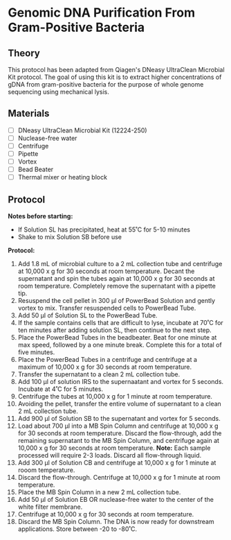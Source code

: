# Genomic DNA Purification From Gram-Positive Bacteria
## Theory
This protocol has been adapted from Qiagen's DNeasy UltraClean Microbial Kit protocol. The goal of using this kit is to extract higher concentrations of gDNA from gram-positive bacteria for the purpose of whole genome sequencing using mechanical lysis.
## Materials
- [ ] DNeasy UltraClean Microbial Kit (12224-250)
- [ ] Nuclease-free water
- [ ] Centrifuge
- [ ] Pipette
- [ ] Vortex
- [ ] Bead Beater
- [ ] Thermal mixer or heating block

## Protocol
**Notes before starting:**
- If Solution SL has precipitated, heat at 55˚C for 5-10 minutes
- Shake to mix Solution SB before use

**Protocol:**
1. Add 1.8 mL of microbial culture to a 2 mL collection tube and centrifuge at 10,000 x g for 30 seconds at room temperature. Decant the supernatant and spin the tubes again at 10,000 x g for 30 seconds at room temperature. Completely remove the supernatant with a pipette tip.
2. Resuspend the cell pellet in 300 µl of PowerBead Solution and gently vortex to mix. Transfer resuspended cells to PowerBead Tube.
3. Add 50 µl of Solution SL to the PowerBead Tube. 
4. If the sample contains cells that are difficult to lyse, incubate at 70˚C for ten minutes after adding solution SL, then continue to the next step.
5. Place the PowerBead Tubes in the beadbeater. Beat for one minute at max speed, followed by a one minute break. Complete this for a total of five minutes. 
6. Place the PowerBead Tubes in a centrifuge and centrifuge at a maximum of 10,000 x g for 30 seconds at room temperature. 
7. Transfer the supernatant to a clean 2 mL collection tube. 
8. Add 100 µl of solution IRS to the supernaatant and vortex for 5 seconds. Incubate at 4˚C for 5 minutes.
9. Centrifuge the tubes at 10,000 x g for 1 minute at room temperature.
10. Avoiding the pellet, transfer the entire volume of supernatant to a clean 2 mL collection tube. 
11. Add 900 µl of Solution SB to the supernatant and vortex for 5 seconds. 
12. Load about 700 µl into a MB Spin Column and centrifuge at 10,000 x g for 30 seconds at room temperature. Discard the flow-through, add the remaining supernatant to the MB Spin Column, and centrifuge again at 10,000 x g for 30 seconds at room temperature. **Note:** Each sample processed will require 2-3 loads. Discard all flow-through liquid. 
13. Add 300 µl of Solution CB and centrifuge at 10,000 x g for 1 minute at rooom temperature. 
14. Discard the flow-through. Centrifuge at 10,000 x g for 1 minute at room temperature. 
15. Place the MB Spin Column in a new 2 mL collection tube. 
16. Add 50 µl of Solution EB OR nuclease-free water to the center of the white filter membrane. 
17. Centrifuge at 10,000 x g for 30 seconds at room temperature. 
18. Discard the MB Spin Column. The DNA is now ready for downstream applications. Store between -20 to -80˚C. 
